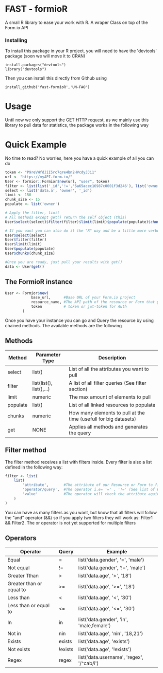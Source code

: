 # FAST - formioR

A small R library to ease your work with R.
A wraper Class on top of the Form.io API

### Installing

To install this package in your R project, you will need to have the 'devtools' package (soon we will move it to CRAN)

```
install.packages("devtools")
library("devtools")
```

Then you can install this directly from Github using

```
install_github('fast-formioR','UN-FAO')
```

# Usage

Until now we only support the GET HTTP request, as we mainly use this library to pull data for statistics, the package works in the following way

# Quick Example

No time to read? No worries, here you have a quick example of all you can do

```R
token <- "P9reVWfdJiI5rc7qre4bn2HVcdyJJi1"
url <- "https://myAPI.form.io/"
User <- formior::Formior$new(url, "user", token)
filter <- list(list('_id','!=','5a65acec16987c0001f3d246'), list('owner','!=','2342342344'))
select <- list('data.a', 'owner', '_id')
limit <- 150
chunk_size <- 15
populate <- list('owner')

# Apply the filter, limit
# All methods except get() return the self object (this)
User$select(select)$filter(filter)$limit(limit)$populate(populate)$chunks(chunk_size)

# If you want you can also do it the "R" way and be a little more verbose about it
User$select(select)
User$filter(filter)
User$limit(limit)
User$populate(populate)
User$chunks(chunk_size)

#Once you are ready, just pull your results with get()
data <- User$get()
```

## The FormioR instance

```R
User <- Formior$new(
			base_url,      #Base URL of your Form.io project
			resource_name, #The API path of the resource or Form that you want to use
			token          # token or jwt-token for Auth
		)
```

Once you have your instance you can go and Query the resource by using chained methods. The available methods are the following

## Methods

| Method   | Parameter Type           | Description                                                      |
| -------- | ------------------------ | ---------------------------------------------------------------- |
| select   | list()                   | List of all the attributes you want to pull                      |
| filter   | list(list(), list(),...) | A list of all filter queries (See filter section)                |
| limit    | numeric                  | The max amount of elements to pull                               |
| populate | list()                   | List of all linked resources to populate                         |
| chunks   | numeric                  | How many elements to pull at the time (usefull for big datasets) |
| get      | NONE                     | Applies all methods and generates the query                      |

## Filter method

The filter method receives a list with filters inside. Every filter is also a list defined in the following way:

```R
filter <- list(
	list(
		'attribute',       #The attribute of our Resource or Form to filter
		'operator/query',  #The operator i.e= '=' , '!=' (See list of Queries)
		'value'            #The operator will check the attribute against this value
	)
)
```

You can have as many filters as you want, but know that all filters will follow the "and" operator (&&)
so if you apply two filters they will work as: Filter1 && Filter2. The or operator is not yet supported
for multiple filters

## Operators

| Operator                 | Query   | Example                                   |
| ------------------------ | ------- | ----------------------------------------- |
| Equal                    | =       | list('data.gender', '=', 'male')          |
| Not equal                | !=      | list('data.gender', '!=', 'male')         |
| Greater Tthan            | >       | list('data.age', '>', '18')               |
| Greater than or equal to | >=      | list('data.age', '>=', '18')              |
| Less than                | <       | list('data.age', '<', '30')               |
| Less than or equal to    | <=      | list('data.age', '<=', '30')              |
| In                       | in      | list('data.gender', 'in', 'male,female')  |
| Not in                   | nin     | list('data.age', 'nin', '18,21')          |
| Exists                   | exists  | list('data.age', 'exists')                |
| Not exists               | !exists | list('data.age', '!exists')               |
| Regex                    | regex   | list('data.username', 'regex', '/^cab/i') |
